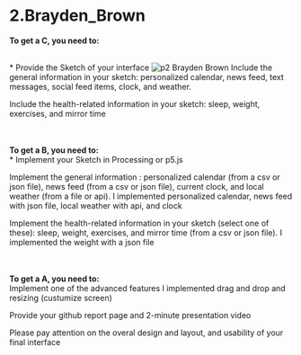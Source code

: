 # 2.Brayden_Brown

**To get a C, you need to:**




<br />* Provide the Sketch of your interface
![p2 Brayden Brown](https://user-images.githubusercontent.com/61167226/202030621-392fc301-622a-4a17-a3ea-5faf1573c33b.png)
Include the general information in your sketch: personalized calendar, news feed, text messages, social feed items, clock, and weather.

Include the health-related information in your sketch: sleep, weight, exercises, and mirror time

<br /><br />**To get a B, you need to:**
<br />* Implement your Sketch in Processing or p5.js

Implement the general information : personalized calendar (from a csv or json file), news feed (from a csv or json file), current clock, and local weather (from a file or api).
I implemented personalized calendar, news feed with json file, local weather with api, and clock 

Implement the health-related information in your sketch (select one of these): sleep, weight, exercises, and mirror time (from a csv or json file).
I implemented the weight with a json file


<br /><br />
**To get a A, you need to:**
<br />Implement one of the advanced features
I implemented drag and drop and resizing (custumize screen)

Provide your github report page and 2-minute presentation video

Please pay attention on the overal design and layout, and usability of your final interface
